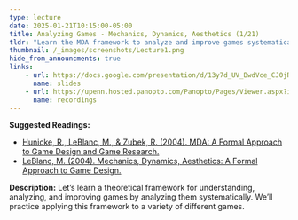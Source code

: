 ```yaml
---
type: lecture
date: 2025-01-21T10:15:00-05:00
title: Analyzing Games - Mechanics, Dynamics, Aesthetics (1/21)
tldr: "Learn the MDA framework to analyze and improve games systematically."
thumbnail: /_images/screenshots/Lecture1.png
hide_from_announcments: true
links: 
    - url: https://docs.google.com/presentation/d/13y7d_UV_BwdVce_CJ0jRrB6kXom7x0DOKCrXlNi7zBA
      name: slides
    - url: https://upenn.hosted.panopto.com/Panopto/Pages/Viewer.aspx?id=cba2ca60-91e0-48ac-9692-b26c0124d11c
      name: recordings
---
```

**Suggested Readings:**
- [Hunicke, R., LeBlanc, M., & Zubek, R. (2004). MDA: A Formal Approach to Game Design and Game Research.](https://algorithmancy.8kindsoffun.com/MDAnwu.ppt)
- [LeBlanc, M. (2004). Mechanics, Dynamics, Aesthetics: A Formal Approach to Game Design.](http://algorithmancy.8kindsoffun.com/MDAnwu.ppt)

**Description:**
Let’s learn a theoretical framework for understanding, analyzing, and improving games by analyzing them systematically. We’ll practice applying this framework to a variety of different games.
